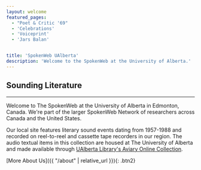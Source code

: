 ```yaml
---
layout: welcome
featured_pages:
  - "Poet & Critic '69"
  - 'Celebrations'
  - 'Voiceprint'
  - 'Jars Balan'


title: 'SpokenWeb UAlberta'
description: 'Welcome to the SpokenWeb at the University of Alberta.'
---
```


## Sounding Literature

<hr>

Welcome to The SpokenWeb at the University of Alberta in Edmonton, Canada. We're part of the larger SpokenWeb Network of researchers across Canada and the United States.

Our local site features literary sound events dating from 1957-1988 and recorded on reel-to-reel and cassette tape recorders in our region. The audio textual items in this collection are housed at The University of Alberta and made available through [UAlberta Library's Aviary Online Collection](https://ualberta.aviaryplatform.com/collections/1783).

[More About Us]({{ "/about" | relative_url }}){: .btn2}
